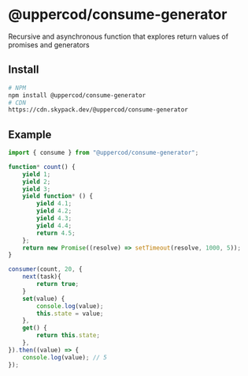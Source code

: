# @uppercod/consume-generator

Recursive and asynchronous function that explores return values of promises and generators

## Install

```bash
# NPM
npm install @uppercod/consume-generator
# CDN
https://cdn.skypack.dev/@uppercod/consume-generator
```

## Example

```js
import { consume } from "@uppercod/consume-generator";

function* count() {
    yield 1;
    yield 2;
    yield 3;
    yield function* () {
        yield 4.1;
        yield 4.2;
        yield 4.3;
        yield 4.4;
        return 4.5;
    };
    return new Promise((resolve) => setTimeout(resolve, 1000, 5));
}

consumer(count, 20, {
    next(task){
        return true;
    }
    set(value) {
        console.log(value);
        this.state = value;
    },
    get() {
        return this.state;
    },
}).then((value) => {
    console.log(value); // 5
});
```
